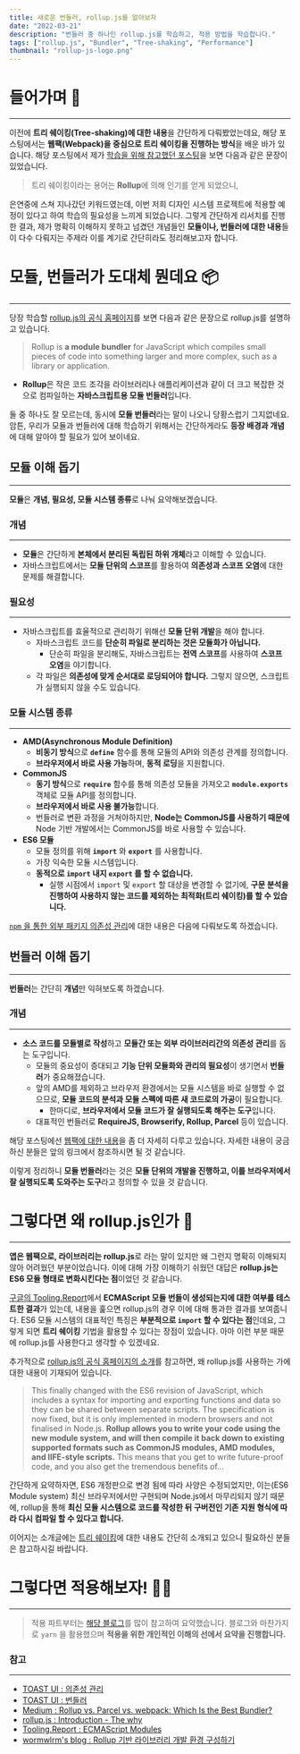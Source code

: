 ```yaml
---
title: 새로운 번들러, rollup.js를 알아보자
date: "2022-03-21"
description: "번들러 중 하나인 rollup.js를 학습하고, 적용 방법을 학습합니다."
tags: ["rollup.js", "Bundler", "Tree-shaking", "Performance"]
thumbnail: "rollup-js-logo.png"
---
```


# 들어가며 🏃

---

이전에 **트리 쉐이킹(Tree-shaking)에 대한 내용**을 간단하게 다뤄봤었는데요, 해당 포스팅에서는 **웹팩(Webpack)을 중심으로 트리 쉐이킹을 진행하는 방식**을 배운 바가 있습니다. 해당 포스팅에서 제가 [학습을 위해 참고했던 포스팅](https://ui.toast.com/weekly-pick/ko_20180716)을 보면 다음과 같은 문장이 있었습니다.

> 트리 쉐이킹이라는 용어는 **Rollup**에 의해 인기를 얻게 되었으니,

은연중에 스쳐 지나갔던 키워드였는데, 이번 저희 디자인 시스템 프로젝트에 적용할 예정이 있다고 하여 학습의 필요성을 느끼게 되었습니다. 그렇게 간단하게 리서치를 진행한 결과, 제가 명확히 이해하지 못하고 넘겼던 개념들인 **모듈이나, 번들러에 대한 내용**들이 다수 다뤄지는 주제라 이를 계기로 간단히라도 정리해보고자 합니다.

# 모듈, 번들러가 도대체 뭔데요 📦

---

당장 학습할 [rollup.js의 공식 홈페이지](https://rollupjs.org/guide/en/)를 보면 다음과 같은 문장으로 rollup.js를 설명하고 있습니다.

> Rollup is **a module bundler** for JavaScript which compiles small pieces of code into something larger and more complex, such as a library or application.

- **Rollup**은 작은 코드 조각을 라이브러리나 애플리케이션과 같이 더 크고 복잡한 것으로 컴파일하는 **자바스크립트용 모듈 번들러**입니다.

둘 중 하나도 잘 모르는데, 동시에 **모듈 번들러**라는 말이 나오니 당황스럽기 그지없네요. 암튼, 우리가 모듈과 번들러에 대해 학습하기 위해서는 간단하게라도 **등장 배경과 개념**에 대해 알아야 할 필요가 있어 보이네요.

## 모듈 이해 돕기

---

**모듈**은 **개념, 필요성, 모듈 시스템 종류**로 나눠 요약해보겠습니다.

### 개념

---

- **모듈**은 간단하게 **본체에서 분리된 독립된 하위 개체**라고 이해할 수 있습니다.
- 자바스크립트에서는 **모듈 단위의 스코프**를 활용하여 **의존성과 스코프 오염**에 대한 문제를 해결합니다.

### 필요성

---

- 자바스크립트를 효율적으로 관리하기 위해선 **모듈 단위 개발**을 해야 합니다.
  - 자바스크립트 코드를 **단순히 파일로 분리하는 것은 모듈화가 아닙니다.**
    - 단순히 파일을 분리해도, 자바스크립트는 **전역 스코프**를 사용하여 **스코프 오염**을 야기합니다.
  - 각 파일은 **의존성에 맞게 순서대로 로딩되어야 합니다.** 그렇지 않으면, 스크립트가 실행되지 않을 수도 있습니다.

### 모듈 시스템 종류

---

- **AMD(Asynchronous Module Definition)**
  - **비동기 방식**으로 **`define`** 함수를 통해 모듈의 API와 의존성 관계를 정의합니다.
  - **브라우저에서 바로 사용 가능**하며, **동적 로딩**을 지원합니다.
- **CommonJS**
  - **동기 방식**으로 **`require`** 함수를 통해 의존성 모듈을 가져오고 **`module.exports`** 객체로 모듈 API를 정의합니다.
  - **브라우저에서 바로 사용 불가능**합니다.
  - 번들러로 변환 과정을 거쳐야하지만, **Node는 CommonJS를 사용하기 때문에** Node 기반 개발에서는 CommonJS를 바로 사용할 수 있습니다.
- **ES6 모듈**
  - 모듈 정의를 위해 **`import`** 와 **`export`** 를 사용합니다.
  - 가장 익숙한 모듈 시스템입니다.
  - **동적으로 `import` 내지 `export` 를 할 수 없습니다.**
    - 실행 시점에서 `import` 및 `export` 할 대상을 변경할 수 없기에, **구문 분석을 진행하여 사용하지 않는 코드를 제외하는 최적화(트리 쉐이킹)를 할 수 있습니다.**

[`npm` 을 통한 외부 패키지 의존성 관리](https://ui.toast.com/fe-guide/ko_DEPENDENCY-MANAGE#npm%EC%9D%84-%ED%86%B5%ED%95%9C-%EC%99%B8%EB%B6%80-%ED%8C%A8%ED%82%A4%EC%A7%80-%EC%9D%98%EC%A1%B4%EC%84%B1-%EA%B4%80%EB%A6%AC)에 대한 내용은 다음에 다뤄보도록 하겠습니다.

## 번들러 이해 돕기

---

**번들러**는 간단히 **개념**만 익혀보도록 하겠습니다.

### 개념

---

- **소스 코드를 모듈별로 작성**하고 **모듈간 또는 외부 라이브러리간의 의존성 관리**를 돕는 도구입니다.
  - 모듈의 중요성이 증대되고 **기능 단위 모듈화와 관리의 필요성**이 생기면서 **번들러**가 중요해졌습니다.
  - 앞의 AMD를 제외하고 브라우저 환경에서는 모듈 시스템을 바로 실행할 수 없으므로, **모듈 코드의 분석과 모듈 스펙에 따른 새 코드로의 가공**이 필요합니다.
    - 한마디로, **브라우저에서 모듈 코드가 잘 실행되도록 해주는 도구**입니다.
  - 대표적인 번들러로 **RequireJS, Browserify, Rollup, Parcel** 등이 있습니다.

해당 포스팅에선 [웹팩에 대한 내용](https://ui.toast.com/fe-guide/ko_BUNDLER#webpack-%EC%86%8C%EA%B0%9C)을 좀 더 자세히 다루고 있습니다. 자세한 내용이 궁금하신 분들은 앞의 링크에서 참조하시면 될 것 같습니다.

이렇게 정리하니 **모듈 번들러**라는 것은 **모듈 단위의 개발을 진행하고, 이를 브라우저에서 잘 실행되도록 도와주는 도구**라고 정의할 수 있을 것 같습니다.

# 그렇다면 왜 rollup.js인가 📜

---

**앱은 웹팩으로, 라이브러리는 rollup.js**로 라는 말이 있지만 왜 그런지 명확히 이해되지 않아 어려웠던 부분이었습니다. 이에 대해 가장 이해하기 쉬웠던 대답은 **rollup.js는 ES6 모듈 형태로 변화시킨다는 점**이었던 것 같습니다.

[구글의 Tooling.Report](https://bundlers.tooling.report/output-module-formats/es-modules/)에서 **ECMAScript 모듈 번들이 생성되는지에 대한 여부를 테스트한 결과**가 있는데, 내용을 훑으면 rollup.js의 경우 이에 대해 통과한 결과를 보여줍니다. ES6 모듈 시스템의 대표적인 특징은 **부분적으로 `import` 할 수 있다는 점**인데요, 그렇게 되면 **트리 쉐이킹** 기법을 활용할 수 있다는 장점이 있습니다. 아마 이런 부분 때문에 rollup.js를 사용한다고 생각할 수 있겠네요.

추가적으로 [rollup.js의 공식 홈페이지의 소개](https://rollupjs.org/guide/en/#the-why)를 참고하면, 왜 rollup.js를 사용하는 가에 대한 내용이 기재되어 있습니다.

> This finally changed with the ES6 revision of JavaScript, which includes a syntax for importing and exporting functions and data so they can be shared between separate scripts. The specification is now fixed, but it is only implemented in modern browsers and not finalised in Node.js. **Rollup allows you to write your code using the new module system, and will then compile it back down to existing supported formats such as CommonJS modules, AMD modules, and IIFE-style scripts.** This means that you get to write future-proof code, and you also get the tremendous benefits of…

간단하게 요약하자면, ES6 개정판으로 변경 됨에 따라 사양은 수정되었지만, 이는(ES6 Module system) 최신 브라우저에서만 구현되며 Node.js에서 마무리되지 않기 때문에, rollup을 통해 **최신 모듈 시스템으로 코드를 작성한 뒤 구버전인 기존 지원 형식에 따라 다시 컴파일 할 수 있다고 합니다.**

이어지는 소개글에는 [트리 쉐이킹](https://rollupjs.org/guide/en/#tree-shaking)에 대한 내용도 간단히 소개되고 있으니 필요하신 분들은 참고하시길 바랍니다.

# 그렇다면 적용해보자! 👨‍💻

---

> 적용 파트부터는 [해당 블로그](https://wormwlrm.github.io/2021/11/07/Rollup-React-TypeScript.html)를 많이 참고하여 요약했습니다. 블로그와 마찬가지로 `yarn` 을 활용했으며 **적용을 위한 개인적인 이해의 선에서 요약을 진행합니다.**

### 참고

---

- [TOAST UI : 의존성 관리](https://ui.toast.com/fe-guide/ko_DEPENDENCY-MANAGE)
- [TOAST UI : 번들러](https://ui.toast.com/fe-guide/ko_BUNDLER)
- [Medium : Rollup vs. Parcel vs. webpack: Which Is the Best Bundler?](https://betterprogramming.pub/the-battle-of-bundlers-6333a4e3eda9)
- [rollup.js : Introduction - The why](https://rollupjs.org/guide/en/#the-why)
- [Tooling.Report : ECMAScript Modules](https://bundlers.tooling.report/output-module-formats/es-modules/)
- [wormwlrm's blog : Rollup 기반 라이브러리 개발 환경 구성하기](https://wormwlrm.github.io/2021/11/07/Rollup-React-TypeScript.html)
